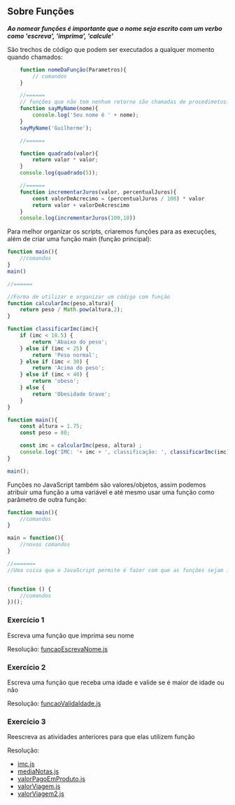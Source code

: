 ## Sobre Funções

***Ao nomear funções é importante que o nome seja escrito com um verbo como 'escreva', 'imprima', 'calcule'***

São trechos de código que podem ser executados a qualquer momento quando chamados:
```javascript
    function nomeDaFunção(Parametros){
        // comandos
    }

    //======
    // funções que não tem nenhum retorno são chamadas de procedimetos.
    function sayMyName(nome){
        console.log('Seu nome é ' + nome);
    }
    sayMyName('Guilherme');

    //======

    function quadrado(valor){
        return valor * valor;
    }
    console.log(quadrado(5));

    //======
    function incrementarJuros(valor, percentualJuros){
        const valorDeAcrecimo = (percentualJuros / 100) * valor
        return valor + valorDeAcrescimo
    }
    console.log(incrementarJuros(100,10))
```

Para melhor organizar os scripts, criaremos funções para as execuções, além de criar uma função main (função principal):


```javascript
function main(){
    //comandos
}
main()

//======

//Forma de utilizar e organizar um código com função
function calcularImc(peso,altura){
    return peso / Math.pow(altura,2);
}

function classificarImc(imc){
    if (imc < 18.5) {
        return 'Abaixo do peso';
    } else if (imc < 25) {
        return 'Peso normal';
    } else if (imc < 30) {
        return 'Acima do peso';
    } else if (imc < 40) {
        return 'obeso';
    } else {
        return 'Obesidade Grave';
    }
}

function main(){
    const altura = 1.75;
    const peso = 80;

    const imc = calcularImc(peso, altura) ;
    console.log('IMC: '+ imc + ', classificação: ', classificarImc(imc));    
}

main();
```

Funções no JavaScript também são valores/objetos, assim podemos atribuir uma função a uma variável e até mesmo usar uma função como parâmetro de outra função:
```javascript
function main(){
    //comandos
}

main = function(){
    //novos comandos
}

//=======
//Uma coisa que o JavaScript permite é fazer com que as funções sejam imediatamente invocadas, e elas não precisam ser nomeadas. Ao realizar isso, ela só existirá dentro dos parênteses. Esse tipo de função é usada no desenvolvimento web quando uma função precisa ser executada apenas uma vez.


(function () {
    //comandos
})();
```

### Exercício 1

Escreva uma função que imprima seu nome

Resolução: [funcaoEscrevaNome.js](../codes/fundamentos/funcaoEscrevaNome.js)

### Exercício 2

Escreva uma função que receba uma idade e valide se é maior de idade ou não

Resolução: [funcaoValidaIdade.js](../codes/fundamentos/funcaoValidaIdade.js)

### Exercício 3

Reescreva as atividades anteriores para que elas utilizem função

Resolução:
- [imc.js](../codes/fundamentos/imc.js)
- [mediaNotas.js](../codes/fundamentos/mediaNotas.js)
- [valorPagoEmProduto.js](../codes/fundamentos/valorPagoEmProduto.js)
- [valorViagem.js](../codes/fundamentos/valorViagem.js)
- [valorViagem2.js](../codes/fundamentos/valorViagem2.js)